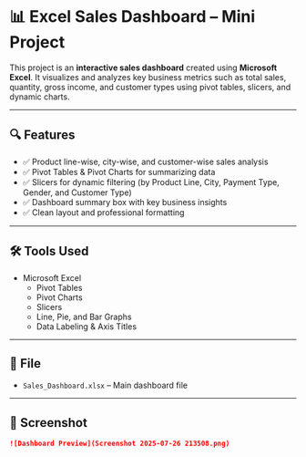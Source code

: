# 📊 Excel Sales Dashboard – Mini Project

This project is an **interactive sales dashboard** created using **Microsoft Excel**. It visualizes and analyzes key business metrics such as total sales, quantity, gross income, and customer types using pivot tables, slicers, and dynamic charts.

---

## 🔍 Features

- ✅ Product line-wise, city-wise, and customer-wise sales analysis
- ✅ Pivot Tables & Pivot Charts for summarizing data
- ✅ Slicers for dynamic filtering (by Product Line, City, Payment Type, Gender, and Customer Type)
- ✅ Dashboard summary box with key business insights
- ✅ Clean layout and professional formatting

---

## 🛠 Tools Used

- Microsoft Excel
  - Pivot Tables
  - Pivot Charts
  - Slicers
  - Line, Pie, and Bar Graphs
  - Data Labeling & Axis Titles

---

## 📁 File

- `Sales_Dashboard.xlsx` – Main dashboard file

---

## 📸 Screenshot
```markdown
![Dashboard Preview](Screenshot 2025-07-26 213508.png)
